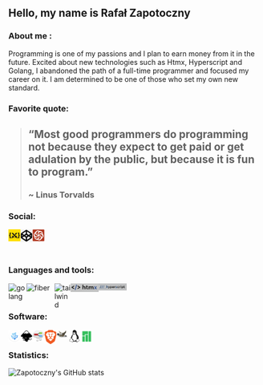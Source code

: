 ## Hello, my name is Rafał Zapotoczny

### About me :
  Programming is one of my passions and I plan to earn money from it in the future. Excited about new technologies such as Htmx, Hyperscript and Golang, I abandoned the path of a full-time programmer and focused my career on it. I am determined to be one of those who set my own new standard. 

### Favorite quote:

> ## “Most good programmers do programming not because they expect to get paid or get adulation by the public, but because it is fun to program.”
> ### ~ Linus Torvalds

### Social:
<p dir="auto">
   <a href="https://cssbattle.dev/player/zapotoczny" ref="Nofollow">
     <img align="left" src="https://github.com/Zapotoczny-Rafal/Zapotoczny-Rafal/blob/main/images/css-battle.png" alt="css battle profile" width="24px" />
   </a>
   <a href="https://codepen.io/Rzapotoczny" ref="Nofollow">
     <img align="left" src="https://github.com/Zapotoczny-Rafal/Zapotoczny-Rafal/blob/main/images/codepen-logo.png" alt="codepen profile" width="24px" / >
   </a>
   <a href="https://www.codewars.com/users/Zapotoczny-Rafal" ref="Nofollow">
     <img align="left" src="https://github.com/Zapotoczny-Rafal/Zapotoczny-Rafal/blob/main/images/codewars.svg" alt="codewars profile" width="24px" />
   </a>
   <br>
</p>
<br>

### Languages and tools:
<p dir="auto">
   <a href="https://go.dev/learn/" ref=”nofollow”>
     <img align="left" src="https://go.dev/images/go-logo-white.svg" alt="golang" width="36px"/>
   </a>
   <a href="https://gofiber.io" ref=”nofollow”>
     <img align="left" src="https://gofiber.io/assets/images/logo.svg" alt="fiber" width="56px"/>
   </a>
  <a href=“https://tailwindcss.com” ref=”nofollow”>
     <img align="left" src="https://upload.wikimedia.org/wikipedia/commons/thumb/d/d5/Tailwind_CSS_Logo.svg/120px-Tailwind_CSS_Logo.svg.png?20230715030042" alt="tailwind" width="32px"/>
   </a>
  <a href=“https://hyperscript.org” ref=”nofollow”>
     <img align="left" src="https://github.com/Zapotoczny-Rafal/Zapotoczny-Rafal/blob/main/images/htmx-logo.png" alt="tailwind" width="56px"/>
   </a>
   <a href=“https://htmx.org” ref=”nofollow”>
     <img align="left" src="https://github.com/Zapotoczny-Rafal/Zapotoczny-Rafal/blob/main/images/hyperscript-logo.png" alt="tailwind" width="56px"/>
   </a>
</p>
<br><br>

### Software:
<p dir="auto">
   <a href=“https://vscodium.com/” ref=”nofollow”>
     <img align="left" src="https://github.com/Zapotoczny-Rafal/Zapotoczny-Rafal/blob/main/images/vscodium.png" alt="vscodium" width="24px"/>
   </a>
   <a href=“https://inkscape.org/” ref=”nofollow”>
     <img align="left" src="https://github.com/Zapotoczny-Rafal/Zapotoczny-Rafal/blob/main/images/Inkscape.svg" alt="inkscape" width="24px"/>
   </a>
   <a href=”https://github.com/phase1geo/Minder” ref=”nofollow”>
     <img align="left" src="https://github.com/Zapotoczny-Rafal/Zapotoczny-Rafal/blob/main/images/minder.png" alt="smaller" width="24px"/>
   </a>
   <a href=“https://brave.com/” ref=”nofollow”>
     <img align="left" src="https://github.com/Zapotoczny-Rafal/Zapotoczny-Rafal/blob/main/images/brave.png" alt="brave" width="24px"/>
   </a>
   <a href=“https://www.gimp.org/” ref=”nofollow”>
     <img align="left" src="https://github.com/Zapotoczny-Rafal/Zapotoczny-Rafal/blob/main/images/gimp.svg.png" alt="gimp" width="24px"/>
   </a>
   <a href=”https://www.linux.com/” ref=”nofollow”>
     <img align="left" src="https://github.com/Zapotoczny-Rafal/Zapotoczny-Rafal/blob/main/images/linux.png" alt="linux" width="24px"/>
   </a>
   <a href=“https://manjaro.org/” ref=”nofollow”>
     <img align="left" src="https://github.com/Zapotoczny-Rafal/Zapotoczny-Rafal/blob/main/images/manjaro.png" alt="manjaro" width="24px"/>
   </a>
   <br>
</p>

### Statistics:
![Zapotoczny's GitHub stats](https://github-readme-stats.vercel.app/api?username=Zapotoczny-Rafal&show_icons=true&theme=radical)

